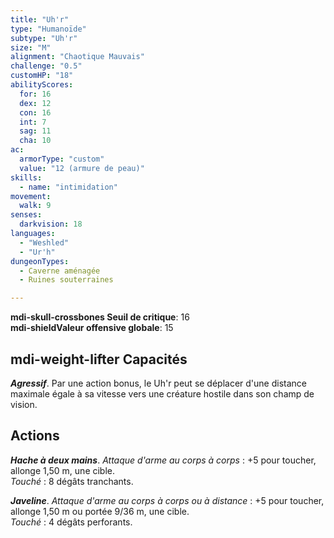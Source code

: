 ```yaml
---
title: "Uh'r"
type: "Humanoïde"
subtype: "Uh'r"
size: "M"
alignment: "Chaotique Mauvais"
challenge: "0.5"
customHP: "18"
abilityScores:
  for: 16
  dex: 12
  con: 16
  int: 7
  sag: 11
  cha: 10
ac:
  armorType: "custom"
  value: "12 (armure de peau)"
skills:
  - name: "intimidation"
movement:
  walk: 9
senses:
  darkvision: 18
languages:
  - "Weshled"
  - "Ur'h"
dungeonTypes:
  - Caverne aménagée
  - Ruines souterraines

---
```

**<v-icon>mdi-skull-crossbones</v-icon> Seuil de critique**: 16          
**<v-icon>mdi-shield</v-icon>Valeur offensive globale**: 15      
## <v-icon>mdi-weight-lifter</v-icon> Capacités
_**Agressif**_. Par une action bonus, le Uh'r peut se déplacer d'une distance maximale égale à sa vitesse vers une créature hostile dans son champ de vision.

## Actions
_**Hache à deux mains**_. _Attaque d'arme au corps à corps_ : +5 pour toucher, allonge 1,50 m, une cible.  
_Touché_ : 8 dégâts tranchants.

_**Javeline**_. _Attaque d'arme au corps à corps ou à distance_ : +5 pour toucher, allonge 1,50 m ou portée 9/36 m, une cible.  
_Touché_ : 4 dégâts perforants.
